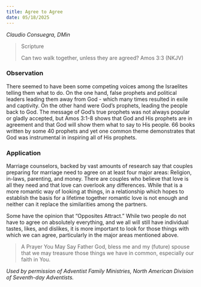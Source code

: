 ```yaml
---
title: Agree to Agree
date: 05/18/2025
---
```


_Claudio Consuegra, DMin_

> <p>Scripture</p>
> Can two walk together, unless they are agreed? Amos 3:3 (NKJV) 

### Observation

There seemed to have been some competing voices among the Israelites telling them what to do. On the one hand, false prophets and political leaders leading them away from God - which many times resulted in exile and captivity. On the other hand were God’s prophets, leading the people back to God. The message of God’s true prophets was not always popular or gladly accepted, but Amos 3:1-8 shows that God and His prophets are in agreement and that God will show them what to say to His people. 66 books written by some 40 prophets and yet one common theme demonstrates that God was instrumental in inspiring all of His prophets.

### Application

Marriage counselors, backed by vast amounts of research say that couples preparing for marriage need to agree on at least four major areas: Religion, in-laws, parenting, and money. There are couples who believe that love is all they need and that love can overlook any differences. While that is a more romantic way of looking at things, in a relationship which hopes to establish the basis for a lifetime together romantic love is not enough and neither can it replace the similarities among the partners.

Some have the opinion that “Opposites Attract.” While two people do not have to agree on absolutely everything, and we all will still have individual tastes, likes, and dislikes, it is more important to look for those things with which we can agree, particularly in the major areas mentioned above.

> <callout>A Prayer You May Say</callout>
> Father God, bless me and my (future) spouse that we may treasure those things we have in common, especially our faith in You.

_Used by permission of Adventist Family Ministries, North American Division of Seventh-day Adventists._